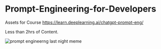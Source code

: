 # Prompt-Engineering-for-Developers
Assets for Course https://learn.deeplearning.ai/chatgpt-prompt-eng/

Less than 2hrs of Content. 

![prompt engineerng last night meme](https://imgflip.com/i/7k7o2a)

